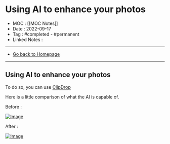 # Using AI to enhance your photos
- MOC : [[MOC Notes]]
- Date : 2022-09-17
- Tag : #completed - #permanent 
- Linked Notes : 
-------------------
- [Go back to Homepage](https://misudashi.ga/)
-----

## Using AI to enhance your photos

To do so, you can use [ClipDrop](https://clipdrop.co/relight)

Here is a little comparison of what the AI is capable of.

Before :


[![Image](https://misudashi.ga/static/before-clipdrop.jpeg)](https://misudashi.ga/static/before-clipdrop.jpeg)

After :


[![Image](https://misudashi.ga/static/after-clipdrop.jpeg)](https://misudashi.ga/static/after-clipdrop.jpeg)
